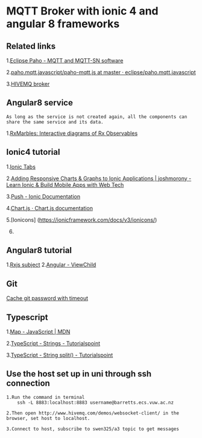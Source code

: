 # MQTT Broker with ionic 4 and angular 8 frameworks

## Related links

1.[Eclipse Paho - MQTT and MQTT-SN software](https://www.eclipse.org/paho/clients/js/)

2.[paho.mqtt.javascript/paho-mqtt.js at master · eclipse/paho.mqtt.javascript](https://github.com/eclipse/paho.mqtt.javascript/blob/master/src/paho-mqtt.js)

3.[HIVEMQ broker](http://www.hivemq.com/demos/websocket-client/)

## Angular8 service

```
As long as the service is not created again, all the components can share the same service and its data.
```

1.[RxMarbles: Interactive diagrams of Rx Observables](https://rxmarbles.com/)

## Ionic4 tutorial

1.[Ionic Tabs](https://www.youtube.com/watch?v=_BnCRIZ1nDk)

2.[Adding Responsive Charts & Graphs to Ionic Applications | joshmorony - Learn Ionic & Build Mobile Apps with Web Tech](https://www.joshmorony.com/adding-responsive-charts-graphs-to-ionic-2-applications/)

3.[Push - Ionic Documentation](https://ionicframework.com/docs/native/push)

4.[Chart.js · Chart.js documentation](https://www.chartjs.org/docs/latest/)

5.[Ionicons]
(https://ionicframework.com/docs/v3/ionicons/)

6.
## Angular8 tutorial

1.[Rxjs subject](https://blog.angulartraining.com/rxjs-subjects-a-tutorial-4dcce0e9637f) 2.[Angular - ViewChild](https://angular.io/api/core/ViewChild)

## Git

[Cache git password with timeout](https://help.github.com/en/articles/caching-your-github-password-in-git)

## Typescript

1.[Map - JavaScript | MDN](https://developer.mozilla.org/en-US/docs/Web/JavaScript/Reference/Global_Objects/Map)

2.[TypeScript - Strings - Tutorialspoint](https://www.tutorialspoint.com/typescript/typescript_strings.htm)

3.[TypeScript - String split() - Tutorialspoint](https://www.tutorialspoint.com/typescript/typescript_string_split.htm)

## Use the host set up in uni through ssh connection

```
1.Run the command in terminal
    ssh -L 8883:localhost:8883 username@barretts.ecs.vuw.ac.nz

2.Then open http://www.hivemq.com/demos/websocket-client/ in the browser, set host to localhost.

3.Connect to host, subscribe to swen325/a3 topic to get messages
```

